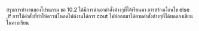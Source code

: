 สรุบการทำงานของโปรแกรม ขอ 10.2
ได้มีการนำเอาคำสั่งต่างๆที่ได้เรียนมา การสร้างเงื่อนไข else ,if การใช้คำสั่งที่ทำให้ดาวน์โหลดไฟล์งานได้การ cout ไฟล์ออกมาได้ตามคำสั่งต่างๆที่ได้ทดลองเขียนในคาบเรียน
